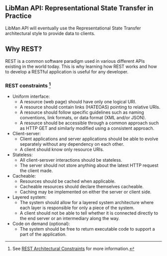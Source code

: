 ## LibMan API: Representational State Transfer in Practice
LibMan API will eventually use the Representational State Transfer architectural style to provide data to clients.

## Why REST?
REST is a common software paradigm used in various different APIs existing in the world today. This is why learning how REST works and how to develop a RESTful application is useful for any developer.

### REST constraints [^1]
- Uniform interface:
  - A resource (web page) should have only one logical URI.
  - A resource should contain links (HATEOAS) pointing to relative URIs.
  - A resource should follow specific guidelines such as naming conventions, link formats, or data format (XML and/or JSON).
  - A resource should be accessible through a common approach such as HTTP GET and similarly modified using a consistent approach.
- Client-server:
  - Client applications and server applications should be able to evolve separately without any dependency on each other.
  - A client should know only resource URIs.
- Stateless:
  - All client-sersver interactions should be stateless.
  - The server should not store anything about the latest HTTP request the client made.
- Cacheable:
  - Resources should be cached when applicable.
  - Cacheable resources should declare themselves cacheable.
  - Caching may be implemented on either the server or client side.
- Layered system:
  - The system should allow for a layered system architecture where each layer is responsible for only a piece of the system.
  - A client should not be able to tell whether it is connected directly to the end server or an intermediary along the way.
- Code on demand (optional):
  - The system should be free to return executable code to support a part of the application.

[^1]: See [REST Architectural Constraints](https://restfulapi.net/rest-architectural-constraints/) for more information.